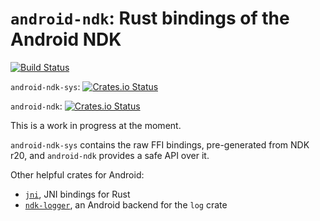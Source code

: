 # `android-ndk`: Rust bindings of the Android NDK

[![Build Status](https://travis-ci.org/mb64/android-ndk-rs.svg?branch=master)](https://travis-ci.org/mb64/android-ndk-rs)

`android-ndk-sys`: [![Crates.io Status](https://meritbadge.herokuapp.com/android-ndk-sys)](https://crates.io/crates/android-ndk-sys)

`android-ndk`: [![Crates.io Status](https://meritbadge.herokuapp.com/android-ndk)](https://crates.io/crates/android-ndk)

This is a work in progress at the moment.

`android-ndk-sys` contains the raw FFI bindings, pre-generated from NDK r20, and `android-ndk`
provides a safe API over it.

Other helpful crates for Android:

 * [`jni`](https://crates.io/crates/jni), JNI bindings for Rust
 * [`ndk-logger`](https://crates.io/crates/ndk-logger), an Android backend for the `log` crate
